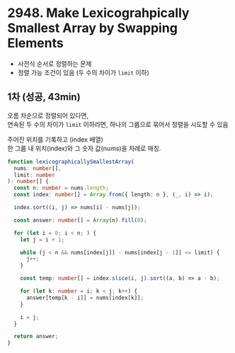 # 2948. Make Lexicograhpically Smallest Array by Swapping Elements

- 사전식 순서로 정렬하는 문제
- 정렬 가능 조건이 있음 (두 수의 차이가 `limit` 이하)

## 1차 (성공, 43min)

오름 차순으로 정렬되어 있다면,  
연속된 두 수의 차이가 `limit` 이하라면, 하나의 그룹으로 묶어서 정렬을 시도할 수 있음

주어진 위치를 기록하고 (index 배열)  
한 그룹 내 위치(index)와 그 숫자 값(nums)을 차례로 매칭.

```ts
function lexicographicallySmallestArray(
  nums: number[],
  limit: number
): number[] {
  const n: number = nums.length;
  const index: number[] = Array.from({ length: n }, (_, i) => i);

  index.sort((i, j) => nums[i] - nums[j]);

  const answer: number[] = Array(n).fill(0);

  for (let i = 0; i < n; ) {
    let j = i + 1;

    while (j < n && nums[index[j]] - nums[index[j - 1]] <= limit) {
      j++;
    }

    const temp: number[] = index.slice(i, j).sort((a, b) => a - b);

    for (let k: number = i; k < j; k++) {
      answer[temp[k - i]] = nums[index[k]];
    }

    i = j;
  }

  return answer;
}
```

